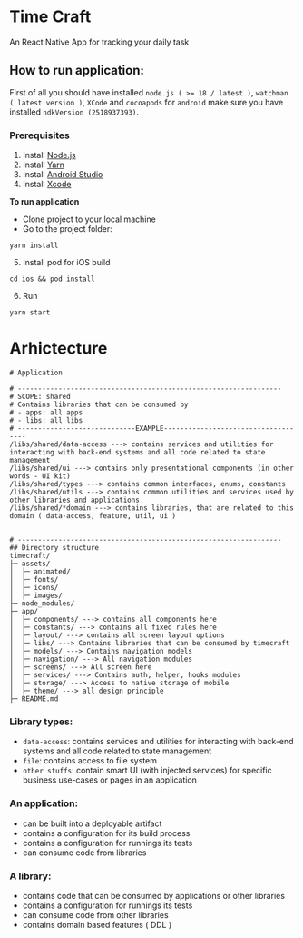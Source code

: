 # Time Craft
An React Native App for tracking your daily task

## How to run application:

First of all you should have installed `node.js ( >= 18 / latest )`, `watchman ( latest version )`, `XCode` and `cocoapods` for `android` make sure you have installed `ndkVersion (2518937393)`.



### Prerequisites
1. Install [Node.js](https://nodejs.org/en/download/)
2. Install [Yarn](https://classic.yarnpkg.com/en/docs/install/#windows-stable)
6. Install [Android Studio](https://developer.android.com/studio) 
7. Install [Xcode](https://developer.apple.com/xcode/)


**To run application**


- Clone project to your local machine
- Go to the project folder:
```
yarn install
```
5. Install pod for iOS build
```
cd ios && pod install
```
6. Run
```
yarn start
```

# Arhictecture

```
# Application

# -----------------------------------------------------------------
# SCOPE: shared
# Contains libraries that can be consumed by
# - apps: all apps
# - libs: all libs
# -----------------------------EXAMPLE------------------------------------
/libs/shared/data-access ---> contains services and utilities for interacting with back-end systems and all code related to state management
/libs/shared/ui ---> contains only presentational components (in other words - UI kit)
/libs/shared/types ---> contains common interfaces, enums, constants
/libs/shared/utils ---> contains common utilities and services used by other libraries and applications
/libs/shared/*domain ---> contains libraries, that are related to this domain ( data-access, feature, util, ui )


# -----------------------------------------------------------------
## Directory structure
timecraft/
├─ assets/
│  ├─ animated/
│  ├─ fonts/
│  ├─ icons/
│  ├─ images/
├─ node_modules/
├─ app/
│  ├─ components/ ---> contains all components here
│  ├─ constants/ ---> contains all fixed rules here
│  ├─ layout/ ---> contains all screen layout options
│  ├─ libs/ ---> Contains libraries that can be consumed by timecraft
│  ├─ models/ ---> Contains navigation models
│  ├─ navigation/ ---> All navigation modules
│  ├─ screens/ ---> All screen here
│  ├─ services/ ---> Contains auth, helper, hooks modules
│  ├─ storage/ ---> Access to native storage of mobile
│  ├─ theme/ ---> all design principle 
├─ README.md
```

### Library types:

- `data-access`: contains services and utilities for interacting with back-end systems and all code related to state management
 - `file`: contains access to file system
- `other stuffs`: contain smart UI (with injected services) for specific business use-cases or pages in an application

### An application:

- can be built into a deployable artifact
- contains a configuration for its build process
- contains a configuration for runnings its tests
- can consume code from libraries

### A library:

- contains code that can be consumed by applications or other libraries
- contains a configuration for runnings its tests
- can consume code from other libraries
- contains domain based features ( DDL )



